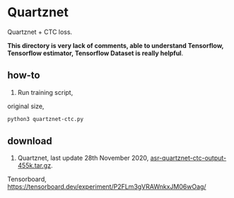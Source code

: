 # Quartznet

Quartznet + CTC loss.

**This directory is very lack of comments, able to understand Tensorflow, Tensorflow estimator, Tensorflow Dataset is really helpful**.

## how-to

1. Run training script, 

original size,

```bash
python3 quartznet-ctc.py
```

## download

1. Quartznet, last update 28th November 2020, [asr-quartznet-ctc-output-455k.tar.gz](https://f000.backblazeb2.com/file/malaya-speech-model/pretrained/asr-quartznet-ctc-output-75k.tar.gz).

Tensorboard, https://tensorboard.dev/experiment/P2FLm3gVRAWnkxJM06wOag/
